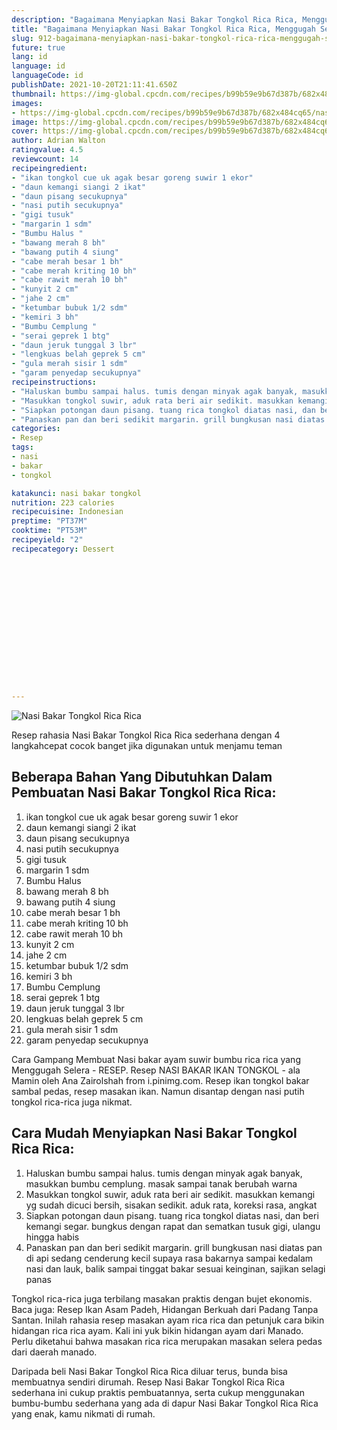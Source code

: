 ```yaml
---
description: "Bagaimana Menyiapkan Nasi Bakar Tongkol Rica Rica, Menggugah Selera"
title: "Bagaimana Menyiapkan Nasi Bakar Tongkol Rica Rica, Menggugah Selera"
slug: 912-bagaimana-menyiapkan-nasi-bakar-tongkol-rica-rica-menggugah-selera
future: true
lang: id
language: id
languageCode: id
publishDate: 2021-10-20T21:11:41.650Z 
thumbnail: https://img-global.cpcdn.com/recipes/b99b59e9b67d387b/682x484cq65/nasi-bakar-tongkol-rica-rica-foto-resep-utama.webp
images:
- https://img-global.cpcdn.com/recipes/b99b59e9b67d387b/682x484cq65/nasi-bakar-tongkol-rica-rica-foto-resep-utama.webp
image: https://img-global.cpcdn.com/recipes/b99b59e9b67d387b/682x484cq65/nasi-bakar-tongkol-rica-rica-foto-resep-utama.webp
cover: https://img-global.cpcdn.com/recipes/b99b59e9b67d387b/682x484cq65/nasi-bakar-tongkol-rica-rica-foto-resep-utama.webp
author: Adrian Walton
ratingvalue: 4.5
reviewcount: 14
recipeingredient:
- "ikan tongkol cue uk agak besar goreng suwir 1 ekor"
- "daun kemangi siangi 2 ikat"
- "daun pisang secukupnya"
- "nasi putih secukupnya"
- "gigi tusuk"
- "margarin 1 sdm"
- "Bumbu Halus "
- "bawang merah 8 bh"
- "bawang putih 4 siung"
- "cabe merah besar 1 bh"
- "cabe merah kriting 10 bh"
- "cabe rawit merah 10 bh"
- "kunyit 2 cm"
- "jahe 2 cm"
- "ketumbar bubuk 1/2 sdm"
- "kemiri 3 bh"
- "Bumbu Cemplung "
- "serai geprek 1 btg"
- "daun jeruk tunggal 3 lbr"
- "lengkuas belah geprek 5 cm"
- "gula merah sisir 1 sdm"
- "garam penyedap secukupnya"
recipeinstructions:
- "Haluskan bumbu sampai halus. tumis dengan minyak agak banyak, masukkan bumbu cemplung. masak sampai tanak berubah warna"
- "Masukkan tongkol suwir, aduk rata beri air sedikit. masukkan kemangi yg sudah dicuci bersih, sisakan sedikit. aduk rata, koreksi rasa, angkat"
- "Siapkan potongan daun pisang. tuang rica tongkol diatas nasi, dan beri kemangi segar. bungkus dengan rapat dan sematkan tusuk gigi, ulangu hingga habis"
- "Panaskan pan dan beri sedikit margarin. grill bungkusan nasi diatas pan di api sedang cenderung kecil supaya rasa bakarnya sampai kedalam nasi dan lauk, balik sampai tinggat bakar sesuai keinginan, sajikan selagi panas"
categories:
- Resep
tags:
- nasi
- bakar
- tongkol

katakunci: nasi bakar tongkol 
nutrition: 223 calories
recipecuisine: Indonesian
preptime: "PT37M"
cooktime: "PT53M"
recipeyield: "2"
recipecategory: Dessert


     
    
    
    
    
    
    
    
    
    
    
      
    
---
```



![Nasi Bakar Tongkol Rica Rica](https://img-global.cpcdn.com/recipes/b99b59e9b67d387b/682x484cq65/nasi-bakar-tongkol-rica-rica-foto-resep-utama.webp)

Resep rahasia Nasi Bakar Tongkol Rica Rica  sederhana dengan 4 langkahcepat cocok banget jika digunakan untuk menjamu teman

<!--inarticleads1-->

## Beberapa Bahan Yang Dibutuhkan Dalam Pembuatan Nasi Bakar Tongkol Rica Rica:

1. ikan tongkol cue uk agak besar goreng suwir 1 ekor
1. daun kemangi siangi 2 ikat
1. daun pisang secukupnya
1. nasi putih secukupnya
1. gigi tusuk
1. margarin 1 sdm
1. Bumbu Halus 
1. bawang merah 8 bh
1. bawang putih 4 siung
1. cabe merah besar 1 bh
1. cabe merah kriting 10 bh
1. cabe rawit merah 10 bh
1. kunyit 2 cm
1. jahe 2 cm
1. ketumbar bubuk 1/2 sdm
1. kemiri 3 bh
1. Bumbu Cemplung 
1. serai geprek 1 btg
1. daun jeruk tunggal 3 lbr
1. lengkuas belah geprek 5 cm
1. gula merah sisir 1 sdm
1. garam penyedap secukupnya

Cara Gampang Membuat Nasi bakar ayam suwir bumbu rica rica yang Menggugah Selera - RESEP. Resep NASI BAKAR IKAN TONGKOL - ala Mamin oleh Ana Zairolshah from i.pinimg.com. Resep ikan tongkol bakar sambal pedas, resep masakan ikan. Namun disantap dengan nasi putih tongkol rica-rica juga nikmat. 

<!--inarticleads2-->

## Cara Mudah Menyiapkan Nasi Bakar Tongkol Rica Rica:

1. Haluskan bumbu sampai halus. tumis dengan minyak agak banyak, masukkan bumbu cemplung. masak sampai tanak berubah warna
1. Masukkan tongkol suwir, aduk rata beri air sedikit. masukkan kemangi yg sudah dicuci bersih, sisakan sedikit. aduk rata, koreksi rasa, angkat
1. Siapkan potongan daun pisang. tuang rica tongkol diatas nasi, dan beri kemangi segar. bungkus dengan rapat dan sematkan tusuk gigi, ulangu hingga habis
1. Panaskan pan dan beri sedikit margarin. grill bungkusan nasi diatas pan di api sedang cenderung kecil supaya rasa bakarnya sampai kedalam nasi dan lauk, balik sampai tinggat bakar sesuai keinginan, sajikan selagi panas


Tongkol rica-rica juga terbilang masakan praktis dengan bujet ekonomis. Baca juga: Resep Ikan Asam Padeh, Hidangan Berkuah dari Padang Tanpa Santan. Inilah rahasia resep masakan ayam rica rica dan petunjuk cara bikin hidangan rica rica ayam. Kali ini yuk bikin hidangan ayam dari Manado. Perlu diketahui bahwa masakan rica rica merupakan masakan selera pedas dari daerah manado. 

Daripada   beli  Nasi Bakar Tongkol Rica Rica  diluar terus, bunda  bisa membuatnya sendiri dirumah. Resep  Nasi Bakar Tongkol Rica Rica  sederhana ini cukup praktis pembuatannya, serta cukup menggunakan bumbu-bumbu sederhana yang ada di dapur  Nasi Bakar Tongkol Rica Rica  yang enak, kamu nikmati di rumah.
